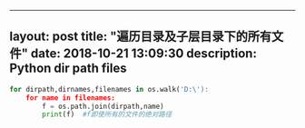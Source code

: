 
---
layout: post
title:  "遍历目录及子层目录下的所有文件"
date:   2018-10-21 13:09:30
description: Python dir path files
---


```python
for dirpath,dirnames,filenames in os.walk('D:\'):
    for name in filenames:
        f = os.path.join(dirpath,name)
        print(f)  #f即使所有的文件的绝对路径
```